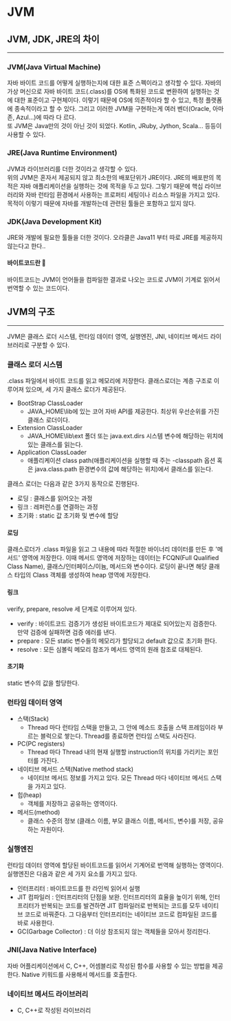 # JVM

## JVM, JDK, JRE의 차이
---


### JVM(Java Virtual Machine)
자바 바이트 코드를 어떻게 실행하는지에 대한 표준 스펙이라고 생각할 수 있다. 자바의 가상 머신으로 자바 바이트 코드(.class)를 OS에 특화된 코드로 변환하여 실행하는 것에 대한 표준이고 구현체이다. 이렇기 때문에 OS에 의존적이라 할 수 있고, 특정 플랫폼에 종속적이라고 할 수 있다. 그리고 이러한 JVM을 구현하는게 여러 벤더(Oracle, 아마존, Azul...)에 따라 다   르다. \
또 JVM은 Java만의 것이 아닌 것이 되었다. Kotlin, JRuby, Jython, Scala... 등등이 사용할 수 있다.


### JRE(Java Runtime Environment)
JVM과 라이브러리를 더한 것이라고 생각할 수 있다. \
위의 JVM은 혼자서 제공되지 않고 최소한의 배포단위가 JRE이다. JRE의 배포판의 목적은 자바 애플리케이션을 실행하는 것에 목적을 두고 있다. 그렇기 때문에 핵십 라이브러리와 자바 런타임 환경에서 사용하는 프로퍼티 세팅이나 리소스 파일을 가지고 있다. 목적이 이렇기 때문에 자바를 개발하는데 관련된 툴들은 포함하고 있지 않다.


### JDK(Java Development Kit)
JRE와 개발에 필요한 툴들을 더한 것이다. 오라클은 Java11 부터 따로 JRE를 제공하지 않는다고 한다..

#### 바이트코드란 :dart: 
바이트코드는 JVM이 언어들을 컴파일한 결과로 나오는 코드로 JVM이 기계로 읽어서 번역할 수 있는 코드이다. 

## JVM의 구조
---
JVM은 클래스 로더 시스템, 런타임 데이터 영역, 실행엔진, JNI, 네이티브 메서드 라이브러리로 구분할 수 있다.

### 클래스 로더 시스템
.class 파일에서 바이트 코드를 읽고 메모리에 저장한다. 
클래스로더는 계층 구조로 이루어져 있으며, 세 가지 클래스 로더가 제공된다.
- BootStrap ClassLoader
    - JAVA_HOME\lib에 있는 코어 자바 API를 제공한다. 최상위 우선순위를 가진 클래스 로더이다.
- Extension ClassLoader
    - JAVA_HOME\lib\ext 폴더 또는 java.ext.dirs 시스템 변수에 해당하는 위치에 있는 클래스를 읽는다.
- Application ClassLoader
    - 애플리케이션 class path(애플리케이션을 실행할 때 주는 -classpath 옵션 혹은 java.class.path 환경변수의 값에 해당하는 위치)에서 클래스를 읽는다.
    
클래스 로더는 다음과 같은 3가지 동작으로 진행된다.
- 로딩 : 클래스를 읽어오는 과정
- 링크 : 레퍼런스를 연결하는 과정
- 초기화 : static 값 초기화 및 변수에 할당

#### 로딩
클래스로더가 .class 파일을 읽고 그 내용에 따라 적절한 바이너리 데이터를 만든 후 '메서드' 영역에 저장한다. 이때 메서드 영역에 저장하는 데이터는 FCQN(Full Qualified Class Name), 클래스/인터페이스/이늄, 메서드와 변수이다.
로딩이 끝나면 해당 클래스 타입의 Class 객체를 생성하여 heap 영역에 저장한다.

#### 링크
verify, prepare, resolve 세 단계로 이루어져 있다.
- verify : 바이트코드 검증기가 생성된 바이트코드가 제대로 되어있는지 검증한다. 만약 검증에 실패하면 검증 에러를 낸다.
- prepare : 모든 static 변수들의 메모리가 할당되고 default 값으로 초기화 한다.
- resolve : 모든 심볼릭 메모리 참조가 메서드 영역의 원래 참조로 대체된다.

#### 초기화
static 변수의 값을 할당한다.

### 런타임 데이터 영역
- 스택(Stack)
    - Thread 마다 런타임 스택을 만들고, 그 안에 메소드 호출을 스택 프레임이라 부르는 블럭으로 쌓는다. Thread를 종료하면 런타임 스택도 사라진다.
- PC(PC registers)
    - Thread 마다 Thread 내의 현재 실행할 instruction의 위치를 가리키는 포인터를 가진다.
- 네이티브 메서드 스택(Native method stack)
    - 네이티브 메서드 정보를 가지고 있다. 모든 Thread 마다 네이티브 메서드 스택을 가지고 있다.
- 힙(heap)
    - 객체를 저장하고 공유하는 영역이다.
- 메서드(method)
    - 클래스 수준의 정보 (클래스 이름, 부모 클래스 이름, 메서드, 변수)를 저장, 공유하는 자원이다.

### 실행엔진
런타임 데이터 영역에 할당된 바이트코드를 읽어서 기계어로 번역해 실행하는 영역이다.
실행엔진은 다음과 같은 세 가지 요소를 가지고 있다.
- 인터프리터 : 바이트코드를 한 라인씩 읽어서 실행
- JIT 컴파일러 : 인터프리터의 단점을 보완. 인터프리터의 효율을 높이기 위해, 인터프리터가 반복되는 코드를 발견하면 JIT 컴파일러로 반복되는 코드를 모두 네이티브 코드로 바꿔준다. 그 다음부터 인터프리터는 네이티브 코드로 컴파일된 코드를 바로 사용한다.
- GC(Garbage Collector) : 더 이상 참조되지 않는 객체들을 모아서 정리한다.

### JNI(Java Native Interface)
자바 어플리케이션에서 C, C++, 어셈블리로 작성된 함수를 사용할 수 있는 방법을 제공한다. Native 키워드를 사용해서 메서드를 호출한다.

### 네이티브 메서드 라이브러리
- C, C++로 작성된 라이브러리
